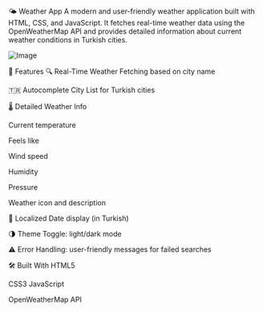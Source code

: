 🌤️ Weather App
A modern and user-friendly weather application built with HTML, CSS, and JavaScript. It fetches real-time weather data using the OpenWeatherMap API and provides detailed information about current weather conditions in Turkish cities.

![Image](https://github.com/user-attachments/assets/050b68b7-b2bd-43c3-a7c2-5719d52ca2ba)

🚀 Features
🔍 Real-Time Weather Fetching based on city name

🇹🇷 Autocomplete City List for Turkish cities

🌡️ Detailed Weather Info

Current temperature

Feels like

Wind speed

Humidity

Pressure

Weather icon and description

📅 Localized Date display (in Turkish)

🌗 Theme Toggle: light/dark mode

⚠️ Error Handling: user-friendly messages for failed searches


🛠️ Built With
HTML5

CSS3
JavaScript

OpenWeatherMap API

